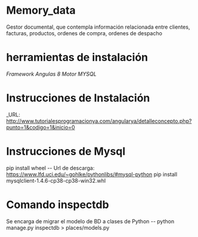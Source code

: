 # Memory_data
Gestor documental, que contempla información relacionada entre clientes, facturas, productos, ordenes de compra, ordenes de despacho

# herramientas de instalación
_Framework_
_Angulas 8_
_Motor MYSQL_
# Instrucciones de Instalación
_URL: http://www.tutorialesprogramacionya.com/angularya/detalleconcepto.php?punto=1&codigo=1&inicio=0

# Instrucciones de Mysql
pip install wheel
-- Url de descarga: https://www.lfd.uci.edu/~gohlke/pythonlibs/#mysql-python
pip install mysqlclient-1.4.6-cp38-cp38-win32.whl

# Comando inspectdb
Se encarga de migrar el modelo de BD a clases de Python
-- python manage.py inspectdb > places/models.py